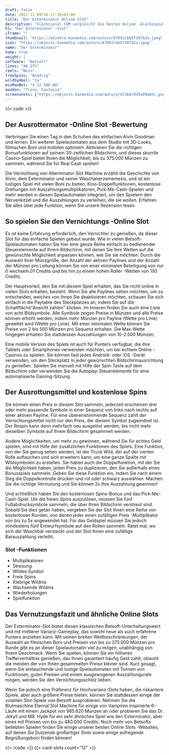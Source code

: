 ```yaml
---
draft: false
date: 2022-11-09T16:17:38+03:00
title: "Der Exterminator Online Slot"
description: "Glücksspiel.COM vergleicht die besten Online -Glücksspiel -Sites und -spiele der Kanada.  Unabhängige Produktbewertungen und exklusive Anmeldeangebote. Jetzt spielen!"
h1: "Der Exterminator -Slot"
iframe: ""
thumbnail: "https://objekte.kaxmedia.com/auto/o/87093/bb5f307b2a.jpeg"
icon: "https://objects.kaxmedia.com/auto/o/87093/bb5f307b2a.jpeg"
name: "Der Exterminator"
home: true
weight: 1
software: "Betsoft"
lines: "96.27%"
reels: "Nein"
freeSpins: "Niedrig"
wildSymbol: "Ja"
minMaxBet: "$ 12.500.00"
maxWin: "Tiere, Fantasie"
screenshots: ["https://objects.kaxmedia.com/auto/o/87360/0d5e89a65c.png"]
---
```


{{< code >}}<h2>Der Ausrottermator -Online Slot -Bewertung</h2><p>Verbringen Sie einen Tag in den Schuhen des einfachen Alvin Goodman und lernen.  Ein weiterer Spielautomaten aus dem Studio mit 3D-Looks, filmischen Boni und mobilen optimiert. Aktivieren Sie die richtigen Bonusfunktionen auf seinem 30-zeitlichen Bildschirm, und dieses skurrile Casino-Spiel bietet Ihnen die Möglichkeit, bis zu 375.000 Münzen zu sammeln, während Sie für Real Cash spielen!</p><p>Die Vernichtung von Alterminator Slot Machine erzählt die Geschichte von Alvin, dem Exterminator und seiner Waschanerzememesis, und ist ein lustiges Spiel mit vielen Boni zu bieten. Kino-Doppelfunktionen, kostenlose Drehungen mit Auszahlungsmultiplikatoren, Pick-Me-Cash-Spielen und mehr werden in diesen Spielautomaten integriert, um den Spielern den Nervenkitzel und die Auszahlungen zu verleihen, die sie wollen. Erfahren Sie alles über jede Funktion, wenn Sie unsere Rezension lesen.</p><h2>So spielen Sie den Vernichtungs -Online Slot</h2><p>Es ist keine Erfahrung erforderlich, den Vernichter zu genießen, da dieser Slot für das einfache Spielen gebaut wurde. Wie in vielen Betsoft-Spielautomaten haben Sie hier eine ganze Reihe einfach zu bedienender Steuerelemente auf Ihrem Bildschirm, mit denen Sie Ihre Wetten auf die gewünschte Möglichkeit anpassen können, wie Sie sie möchten. Durch die Auswahl Ihrer Münzgröße, der Anzahl der aktiven Paylines und der Anzahl der Münzen pro Leitung können Sie von einer minimalen Beteiligung von nur 0 wechseln.01 Credits und bis hin zu einem hohen Roller -Wetten von 150 Credits.</p><p>Der Hauptvorteil, den Sie mit diesem Spiel erhalten, das Sie nicht online in vielen Slots erhalten, besteht. Wenn Sie alle Paylines sehen möchten, um zu entscheiden, welches von ihnen Sie deaktivieren möchten, schauen Sie sich einfach in die Paytable des Steckplatzes an, indem Sie auf die Schaltfläche"Ansicht zahlen" klicken. Im Inneren finden Sie auch eine Liste von acht Bildsymbole. Alle Symbole zeigen Preise in Münzen und alle Preise können erhöht werden, indem mehr Münzen pro Payline (Wette pro Linie) gewettet wird (Wette pro Linie). Mit einer minimalen Wette können Sie Preise von 2 bis 500 Münzen pro Sequenz erhalten. Die Max-Wette hingegen erhalten Sie stattdessen Auszahlungen von 10-2.500 Münzen.</p><p>Eine mobile Version des Spiels ist auch für Punters verfügbar, die ihre Tablets oder Smartphones verwenden möchten, um bei echtem Online -Casinos zu spielen. Sie können fast jedes Android- oder iOS -Gerät verwenden, um den Steckplatz in jeder gewünschten Bildschirmausrichtung zu genießen. Spielen Sie manuell mit Hilfe der Spin-Taste auf dem Bildschirm oder verwenden Sie die Autoplay-Steuerelemente für eine automatisierte Gaming-Sitzung.</p><h2>Der Ausrottungsmittel und kostenlose Spins</h2><p>Sie können einen Preis in diesem Slot sammeln, jederzeit erscheinen drei oder mehr passende Symbole in einer Sequenz von links nach rechts auf einer aktiven Payline. Für eine übereinstimmende Sequenz zahlt der Vernichtungsmittel nicht nur den Preis, der diesem Symbol zugeordnet ist. Der Respin kann dann mehrfach neu ausgelöst werden, bis nicht mehr dieselben Symbole auf Ihrem Bildschirm gesammelt werden.</p><p>Andere Möglichkeiten, um mehr zu gewinnen, während Sie für echtes Geld spielen, sind mit Hilfe der zusätzlichen Funktionen des Spiels. Eine Funktion, von der Sie genug sehen werden, ist der Truck Wild, der auf der vierten Rolle auftauchen und sich erweitern kann, um eine ganze Spalte mit Wildsymbolen zu erstellen. Sie haben auch die Doppelfunktion, mit der Sie die Möglichkeit haben, jeden Preis zu duplizieren, den Sie außerhalb eines Bonusspiels sammeln. Geben Sie diese Funktion ein, indem Sie nach einem Sieg die Doppelkontrolle drücken und rot oder schwarz auswählen. Machen Sie die richtige Vermutung und Sie können 2x Ihre Auszahlung gewinnen!</p><p>Und schließlich haben Sie den kostenlosen Spins-Bonus und das Pick-Me-Cash-Spiel. Um die freien Spins auszulösen, müssen Sie fünf Fußabdrucksymbole sammeln, die über Ihren Bildschirm verstreut sind. Sobald Sie dies getan haben, vergeben Sie der Slot Ihnen eine Reihe von kostenlosen Runden, von denen jeder einen zufälligen Preis -Multiplikator von bis zu 5x angewendet hat. Für das Geldspiel müssen Sie jedoch mindestens fünf Entwurfsymbole auf den Rollen sammeln. Ratet mal, wo sich der Waschbär versteckt und der Slot Ihnen eine zufällige Barauszahlung verleiht.</p><h3>
Slot -Funktionen</h3><ul>
<li></span>
Multiplikatoren</li>
<li></span>
Streuung</li>
<li></span>
Wildes Symbol</li>
<li></span>
Freie Spins</li>
<li></span>
Klebrige Wildnis</li>
<li></span>
Wachsende Wildnis</li>
<li></span>
Wiederholungen</li>
<li></span>
Spielfunktion</li></ul><h2>Das Vernutzungsfazit und ähnliche Online Slots</h2><p>Der Exterminator-Slot bietet diesen klassischen Betsoft-Unterhaltungswert und mit mittlerer Varianz-Gameplay, das sowohl neue als auch erfahrene Punters anziehen kann. Mit seinen breiten Wettbeschränkungen, der Auswahl an filmischen Boni und Preisen von bis zu 375.000 Münzen pro Runde gibt es an dieser Spielautomatin viel zu mögen, unabhängig von Ihrem Geschmack. Wenn Sie spielen, können Sie ein höheres Trefferverhältnis genießen, das Ihnen garantiert häufig Geld zahlt, obwohl die meisten der von Ihnen gesammelten Preise kleiner sind. Kurz gesagt, wenn Sie eintauchende und lustige Spielautomaten mit Tonnen von Funktionen, guten Preisen und einem ausgewogenen Auszahlungsrate mögen, werden Sie den Vernichtungsschlitz lieben.</p><p>Wenn Sie jedoch eine Präferenz für Hochvarianz-Slots haben, die riskantere Spiele, aber auch größere Preise bieten, können Sie stattdessen einige der volatilen Slot-Spiele von Betsoft ausprobieren. Nehmen Sie die Blutmaschine Eternal Slot Machine für einige von Vampiren inspirierte 6-Läufe mit einem Jackpot von 965.620 Münzen an oder probieren Sie das Dr. Jekyll und MR. Hyde für ein sehr ähnliches Spiel wie den Exterminator, aber eines mit Preisen von bis zu 480.000 Credits. Noch mehr von Betsofts beliebten Spielen finden Sie einige unserer besten Online Slots -Websites, auf denen Sie Dutzende großartiger Slots sowie einige aufregende Begrüßungsboni finden können!</p>{{< /code >}}
 {{< card-slots count="12" >}}